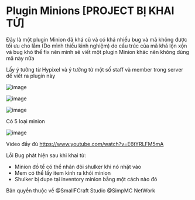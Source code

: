 # Plugin Minions [PROJECT BỊ KHAI TỬ]


Đây là một plugin Minion đã khá cũ và có khá nhiều bug và mã không được tối ưu cho lắm (Do mình thiếu kinh nghiệm) 
do cấu trúc của mã khá lộn xộn và bug khó thể fix nên mình sẽ viết một plugin Minion khác nên không dùng mã này nữa

Lấy ý tưởng từ Hypixel và ý tưởng từ một số staff và member trong server dể viết ra plugin này

![image](https://github.com/sfclog/Minions/assets/58846067/35173d4d-ed2b-408f-a800-42139c742191)

![image](https://github.com/sfclog/Minions/assets/58846067/78c9d34f-3bcc-421d-b347-fbca85751016)

![image](https://github.com/sfclog/Minions/assets/58846067/933c8724-0cca-44c8-9a14-ff238e9297bb)

Có 5 loại minion

![image](https://github.com/sfclog/Minions/assets/58846067/95db02bd-b1a8-46a6-9d3e-681e65eda638)




Video đầy đủ https://www.youtube.com/watch?v=E6tYRLFM5mA

Lỗi Bug phát hiện sau khi khai tử:
 + Minion đồ tể có thể nhân đôi shulker khi nó nhặt vào
 + Mem có thể lấy item kính ra khỏi minion
 + Shulker bị dupe tại inventory minion bằng một cách nào đó

Bản quyền thuộc về @SmallFCraft Studio @SimpMC NetWork
